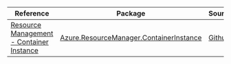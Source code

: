 | Reference | Package | Source |
|---|---|---|
|[Resource Management - Container Instance](resourcemanager.containerinstance-readme.md)|[Azure.ResourceManager.ContainerInstance](https://www.nuget.org/packages/Azure.ResourceManager.ContainerInstance)|[Github](https://github.com/Azure/azure-sdk-for-net/blob/main/sdk/containerinstance/Azure.ResourceManager.ContainerInstance)|
